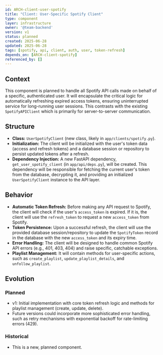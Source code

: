 ```yaml
---
id: ARCH-client-user-spotify
title: "Client: User-Specific Spotify Client"
type: component
layer: infrastructure
owner: '@team-backend'
version: v1
status: planned
created: 2025-06-28
updated: 2025-06-28
tags: [spotify, api, client, auth, user, token-refresh]
depends_on: [ARCH-client-spotify]
referenced_by: []
---
```

## Context
This component is planned to handle all Spotify API calls made on behalf of a specific, authenticated user. It will encapsulate the critical logic for automatically refreshing expired access tokens, ensuring uninterrupted service for long-running user sessions. This contrasts with the existing `SpotifyAPIClient` which is primarily for server-to-server communication.

## Structure
- **Class:** `UserSpotifyClient` (new class, likely in `app/clients/spotify.py`).
- **Initialization:** The client will be initialized with the user's token data (access and refresh tokens) and a database session or repository to persist updated tokens after a refresh.
- **Dependency Injection:** A new FastAPI dependency, `get_user_spotify_client` (in `app/api/deps.py`), will be created. This dependency will be responsible for fetching the current user's token from the database, decrypting it, and providing an initialized `UserSpotifyClient` instance to the API layer.

## Behavior
- **Automatic Token Refresh:** Before making any API request to Spotify, the client will check if the user's `access_token` is expired. If it is, the client will use the `refresh_token` to request a new `access_token` from Spotify.
- **Token Persistence:** Upon a successful refresh, the client will use the provided database session/repository to update the `SpotifyToken` record in the database with the new `access_token` and its expiry time.
- **Error Handling:** The client will be designed to handle common Spotify API errors (e.g., 401, 403, 404) and raise specific, catchable exceptions.
- **Playlist Management:** It will contain methods for user-specific actions, such as `create_playlist`, `update_playlist_details`, and `unfollow_playlist`.

## Evolution
### Planned
- v1: Initial implementation with core token refresh logic and methods for playlist management (create, update, delete).
- Future versions could incorporate more sophisticated error handling, such as retry mechanisms with exponential backoff for rate-limiting errors (429).

### Historical
- This is a new, planned component.
